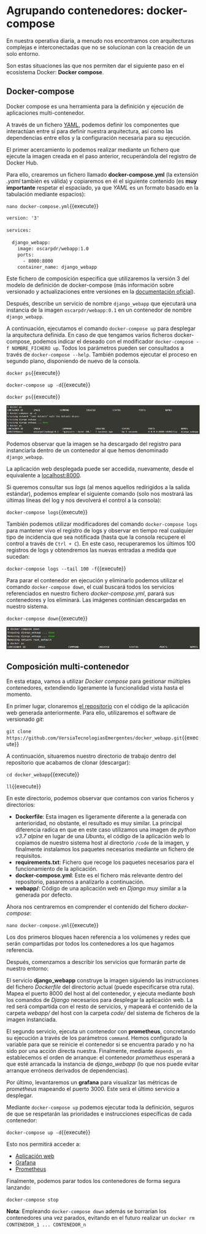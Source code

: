 # Agrupando contenedores: docker-compose

En nuestra operativa diaria, a menudo nos encontramos con arquitecturas complejas e interconectadas que no se solucionan con la creación de un solo entorno.

Son estas situaciones las que nos permiten dar el siguiente paso en el ecosistema Docker: **Docker compose**.


## Docker-compose

Docker compose es una herramienta para la definición y ejecución de aplicaciones multi-contenedor.

A través de un fichero [YAML](https://yaml.org/), podemos definir los componentes que interactúan entre sí para definir nuestra arquitectura, así como las dependencias entre ellos y la configuración necesaria para su ejecución.

El primer acercamiento lo podemos realizar mediante un fichero que ejecute la imagen creada en el paso anterior, recuperándola del registro de Docker Hub.

Para ello, crearemos un fichero llamado **docker-compose.yml** (la extensión *.yaml* también es válida) y copiaremos en él el siguiente contenido (es **muy importante** respetar el espaciado, ya que *YAML* es un formato basado en la tabulación mediante espacios):

`nano docker-compose.yml`{{execute}}

```
version: '3'

services:

  django_webapp:
    image: oscarpdr/webapp:1.0
    ports:
      - 8000:8000
    container_name: django_webapp
```

Este fichero de composición especifica que utilizaremos la versión 3 del modelo de definición de docker-compose (más información sobre versionado y actualizaciones entre versiones en la [documentación oficial](https://docs.docker.com/compose/compose-file/compose-versioning/)).

Después, describe un servicio de nombre `django_webapp` que ejecutará una instancia de la imagen `oscarpdr/webapp:0.1` en un contenedor de nombre `django_webapp`.

A continuación, ejecutamos el comando `docker-compose up` para desplegar la arquitectura definida. En caso de que tengamos varios ficheros docker-compose, podemos indicar el deseado con el modificador `docker-compose -f NOMBRE_FICHERO up`. Todos los parámetros pueden ser consultados a través de `docker-compose --help`. También podemos ejecutar el proceso en segundo plano, disponiendo de nuevo de la consola.

`docker ps`{{execute}}

`docker-compose up -d`{{execute}}

`docker ps`{{execute}}

![docker-compose up](./assets/docker-compose_up.png)

Podemos observar que la imagen se ha descargado del registro para instanciarla dentro de un contenedor al que hemos denominado `django_webapp`.

La aplicación web desplegada puede ser accedida, nuevamente, desde el equivalente a [localhost:8000](https://[[HOST_SUBDOMAIN]]-8000-[[KATACODA_HOST]].environments.katacoda.com).

Si queremos consultar sus *logs* (al menos aquellos redirigidos a la salida estándar), podemos emplear el siguiente comando (solo nos mostrará las últimas líneas del log y nos devolverá el control a la consola):

`docker-compose logs`{{execute}}

También podemos utilizar modificadores del comando `docker-compose logs` para mantener vivo el registro de logs y observar en tiempo real cualquier tipo de incidencia que sea notificada (hasta que la consola recupere el control a través de `Ctrl + C`). En este caso, recuperaremos los últimos 100 registros de logs y obtendremos las nuevas entradas a medida que sucedan:

`docker-compose logs --tail 100 -f`{{execute}}

Para parar el contenedor en ejecución y eliminarlo podemos utilizar el comando `docker-compose down`, el cual buscará todos los servicios referenciados en nuestro fichero *docker-compose.yml*, parará sus contenedores y los eliminará. Las imágenes continúan descargadas en nuestro sistema.

`docker-compose down`{{execute}}

![docker-compose down](./assets/docker-compose_down.png)


## Composición multi-contenedor

En esta etapa, vamos a utilizar *Docker compose* para gestionar múltiples contenedores, extendiendo ligeramente la funcionalidad vista hasta el momento.

En primer lugar, clonaremos [el repositorio](https://github.com/VersiaTecnologiasEmergentes/docker_webapp) con el código de la aplicación web generada anteriormente. Para ello, utilizaremos el software de versionado *git*:

`git clone https://github.com/VersiaTecnologiasEmergentes/docker_webapp.git`{{execute}}

A continuación, situaremos nuestro directorio de trabajo dentro del repositorio que acabamos de clonar (descargar):

`cd docker_webapp`{{execute}}

`ll`{{execute}}

En este directorio, podemos observar que contamos con varios ficheros y directorios:

- **Dockerfile**: Esta imagen es ligeramente diferente a la generada con anterioridad, no obstante, el resultado es muy similar. La principal diferencia radica en que en este caso utilizamos una imagen de *python v3.7 alpine* en lugar de una *Ubuntu*, el código de la aplicación web lo copiamos de nuestro sistema host al directorio `/code` de la imagen, y finalmente instalamos los paquetes necesarios mediante un fichero de requisitos.
- **requirements.txt**: Fichero que recoge los paquetes necesarios para el funcionamiento de la aplicación.
- **docker-compose.yml**: Este es el fichero más relevante dentro del repositorio, pasaremos a analizarlo a continuación.
- **webapp/**: Código de una aplicación web en *Django* muy similar a la generada por defecto.

Ahora nos centraremos en comprender el contenido del fichero *docker-compose*:

`nano docker-compose.yml`{{execute}}

Los dos primeros bloques hacen referencia a los volúmenes y redes que serán compartidas por todos los contenedores a los que hagamos referencia.

Después, comenzamos a describir los servicios que formarán parte de nuestro entorno:

El servicio **django_webapp** construye la imagen siguiendo las instrucciones del fichero *Dockerfile* del directorio actual (puede especificarse otra ruta). Mapea el puerto 8000 del host al del contenedor, y ejecuta mediante *bash* los comandos de *Django* necesarios para desplegar la aplicación web. La red será compartida con el resto de servicios, y mapeará el contenido de la carpeta *webapp/* del host con la carpeta *code/* del sistema de ficheros de la imagen instanciada.

El segundo servicio, ejecuta un contenedor con **prometheus**, concretando su ejecución a través de los parámetros `command`. Hemos configurado la variable para que se reinicie el contenedor si se encuentra parado y no ha sido por una acción directa nuestra. Finalmente, mediante `depends_on` establecemos el orden de arranque: el contenedor *prometheus* esperará a que esté arrancada la instancia de *django_webapp* (lo que nos puede evitar arranque erróneos derivados de dependencias).

Por último, levantaremos un **grafana** para visualizar las métricas de *prometheus* mapeando el puerto 3000. Este será el último servicio a desplegar.

Mediante `docker-compose up` podemos ejecutar toda la definición, seguros de que se respetarán las prioridades e instrucciones específicas de cada contenedor:

`docker-compose up -d`{{execute}}

Esto nos permitirá acceder a:
- [Aplicación web](https://[[HOST_SUBDOMAIN]]-8000-[[KATACODA_HOST]].environments.katacoda.com)
- [Grafana](https://[[HOST_SUBDOMAIN]]-3000-[[KATACODA_HOST]].environments.katacoda.com)
- [Prometheus](https://[[HOST_SUBDOMAIN]]-9090-[[KATACODA_HOST]].environments.katacoda.com)

Finalmente, podemos parar todos los contenedores de forma segura lanzando:

`docker-compose stop`

**Nota**: Empleando `docker-compose down` además se borrarían los contenedores una vez parados, evitando en el futuro realizar un `docker rm CONTENEDOR_1 ... CONTENEDOR_n`
